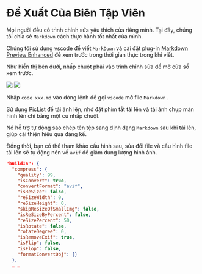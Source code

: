 # Đề Xuất Của Biên Tập Viên

Mọi người đều có trình chỉnh sửa yêu thích của riêng mình. Tại đây, chúng tôi chia sẻ `Markdown` cách thực hành tốt nhất của mình.

Chúng tôi sử dụng [vscode](https://code.visualstudio.com/) để viết `MarkDown` và cài đặt plug-in [Markdown Preview Enhanced](https://marketplace.visualstudio.com/items?itemName=shd101wyy.markdown-preview-enhanced) để xem trước trong thời gian thực trong khi viết.

Như hiển thị bên dưới, nhấp chuột phải vào trình chỉnh sửa để mở cửa sổ xem trước.

![](https://p.3ti.site/1720775216.avif)
![](https://p.3ti.site/1720775043.avif)

Nhập `code xxx.md` vào dòng lệnh để gọi `vscode` mở file `Markdown` .

Sử dụng [PicList](https://github.com/Kuingsmile/PicList) để tải ảnh lên, nhớ đặt phím tắt tải lên và tải ảnh chụp màn hình lên chỉ bằng một cú nhấp chuột.

Nó hỗ trợ tự động sao chép tên tệp sang định dạng `Markdown` sau khi tải lên, giúp cải thiện hiệu quả đáng kể.

Đồng thời, bạn có thể tham khảo cấu hình sau, sửa đổi file và cấu hình file tải lên sẽ tự động nén về `avif` để giảm dung lượng hình ảnh.

```json
"buildIn": {
  "compress": {
    "quality": 99,
    "isConvert": true,
    "convertFormat": "avif",
    "isReSize": false,
    "reSizeWidth": 0,
    "reSizeHeight": 0,
    "skipReSizeOfSmallImg": false,
    "isReSizeByPercent": false,
    "reSizePercent": 50,
    "isRotate": false,
    "rotateDegree": 0,
    "isRemoveExif": true,
    "isFlip": false,
    "isFlop": false,
    "formatConvertObj": {}
  },
  … …
```